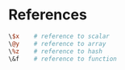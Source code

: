 # References


```perl
\$x    # reference to scalar
\@y    # reference to array
\%z    # reference to hash
\&f    # reference to function
```


